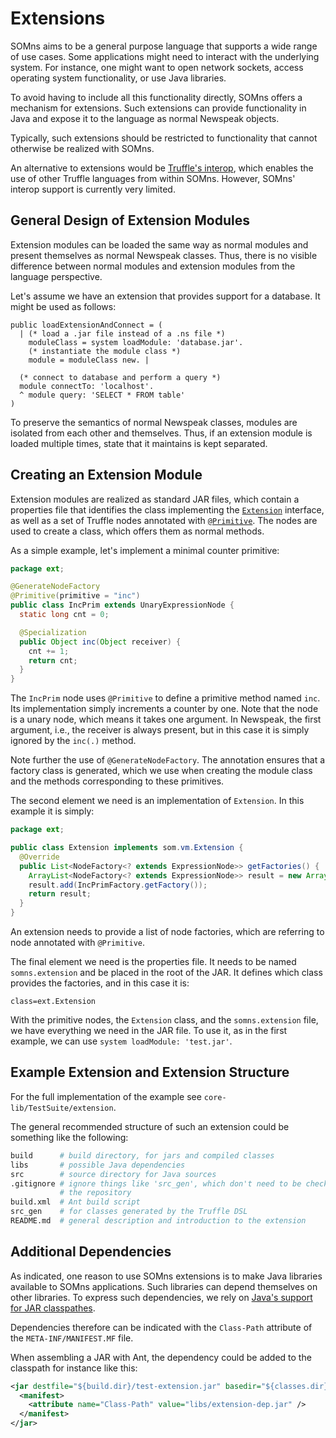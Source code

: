 # Extensions

SOMns aims to be a general purpose language that supports a wide range of use
cases. Some applications might need to interact with the underlying system.
For instance, one might want to open network sockets, access operating
system functionality, or use Java libraries.

To avoid having to include all this functionality directly, SOMns offers a
mechanism for extensions. Such extensions can provide functionality in Java
and expose it to the language as normal Newspeak objects.

Typically, such extensions should be restricted to functionality that cannot
otherwise be realized with SOMns.

An alternative to extensions would be [Truffle's interop][0], which enables
the use of other Truffle languages from within SOMns. However, SOMns' interop
support is currently very limited.

## General Design of Extension Modules

Extension modules can be loaded the same way as normal modules and present
themselves as normal Newspeak classes. Thus, there is no visible difference
between normal modules and extension modules from the language perspective.

Let's assume we have an extension that provides support for a database.
It might be used as follows:

```Smalltalk
public loadExtensionAndConnect = (
  | (* load a .jar file instead of a .ns file *)
    moduleClass = system loadModule: 'database.jar'.
    (* instantiate the module class *)
    module = moduleClass new. |

  (* connect to database and perform a query *)
  module connectTo: 'localhost'.
  ^ module query: 'SELECT * FROM table'
)
```

To preserve the semantics of normal Newspeak classes, modules are
isolated from each other and themselves. Thus, if an extension module is loaded
multiple times, state that it maintains is kept separated.

## Creating an Extension Module

Extension modules are realized as standard JAR files, which contain a properties
file that identifies the class implementing the  [`Extension`][1] interface,
as well as a set of Truffle nodes annotated with [`@Primitive`][2].
The nodes are used to create a class, which offers them as normal methods.

As a simple example, let's implement a minimal counter primitive:

```Java
package ext;

@GenerateNodeFactory
@Primitive(primitive = "inc")
public class IncPrim extends UnaryExpressionNode {
  static long cnt = 0;

  @Specialization
  public Object inc(Object receiver) {
    cnt += 1;
    return cnt;
  }
}
```

The `IncPrim` node uses `@Primitive` to define a primitive method named `inc`.
Its implementation simply increments a counter by one.
Note that the node is a unary node, which means it takes one argument.
In Newspeak, the first argument, i.e., the receiver is always present,
but in this case it is simply ignored by the `inc(.)` method.

Note further the use of `@GenerateNodeFactory`. The annotation ensures that a
factory class is generated, which we use when creating the module class and
the methods corresponding to these primitives.

The second element we need is an implementation of `Extension`.
In this example it is simply:

```Java
package ext;

public class Extension implements som.vm.Extension {
  @Override
  public List<NodeFactory<? extends ExpressionNode>> getFactories() {
    ArrayList<NodeFactory<? extends ExpressionNode>> result = new ArrayList<>();
    result.add(IncPrimFactory.getFactory());
    return result;
  }
}
```

An extension needs to provide a list of node factories, which are referring to
node annotated with `@Primitive`.

The final element we need is the properties file.
It needs to be named `somns.extension` and be placed in the root of the JAR.
It defines which class provides the factories, and in this case it is:

```
class=ext.Extension
```

With the primitive nodes, the `Extension` class, and the `somns.extension` file,
we have everything we need in the JAR file.
To use it, as in the first example, we can use `system loadModule: 'test.jar'`.

## Example Extension and Extension Structure

For the full implementation of the example see `core-lib/TestSuite/extension`.

The general recommended structure of such an extension could be something like
the following:

```bash
build      # build directory, for jars and compiled classes
libs       # possible Java dependencies
src        # source directory for Java sources
.gitignore # ignore things like 'src_gen', which don't need to be checked into
           # the repository
build.xml  # Ant build script
src_gen    # for classes generated by the Truffle DSL
README.md  # general description and introduction to the extension
```

## Additional Dependencies

As indicated, one reason to use SOMns extensions is to make Java libraries
available to SOMns applications. Such libraries can depend themselves on other
libraries. To express such dependencies, we rely on [Java's support for JAR
classpathes][3].

Dependencies therefore can be indicated with the `Class-Path` attribute of
the `META-INF/MANIFEST.MF` file.

When assembling a JAR with Ant, the dependency could be added to the classpath
for instance like this:

```xml
<jar destfile="${build.dir}/test-extension.jar" basedir="${classes.dir}">
  <manifest>
    <attribute name="Class-Path" value="libs/extension-dep.jar" />
  </manifest>
</jar>
```



[0]: http://www.graalvm.org/docs/reference-manual/polyglot/
[1]: https://github.com/smarr/SOMns/blob/dev/src/som/vm/Extension.java
[2]: https://github.com/SOM-st/black-diamonds/blob/master/src/bd/primitives/Primitive.java
[3]: https://docs.oracle.com/javase/tutorial/deployment/jar/downman.html
